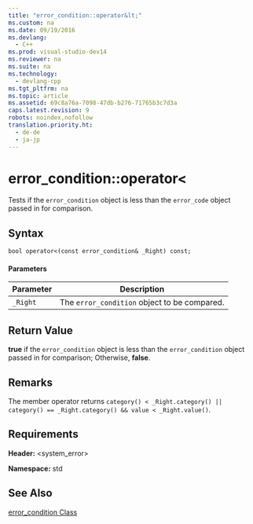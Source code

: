 ```yaml
---
title: "error_condition::operator&lt;"
ms.custom: na
ms.date: 09/19/2016
ms.devlang: 
  - C++
ms.prod: visual-studio-dev14
ms.reviewer: na
ms.suite: na
ms.technology: 
  - devlang-cpp
ms.tgt_pltfrm: na
ms.topic: article
ms.assetid: 69c8a76a-7098-47db-b276-71765b3c7d3a
caps.latest.revision: 9
robots: noindex,nofollow
translation.priority.ht: 
  - de-de
  - ja-jp
---
```

# error_condition::operator&lt;
Tests if the `error_condition` object is less than the `error_code` object passed in for comparison.  
  
## Syntax  
  
```  
bool operator<(const error_condition& _Right) const;  
```  
  
#### Parameters  
  
|Parameter|Description|  
|---------------|-----------------|  
|`_Right`|The `error_condition` object to be compared.|  
  
## Return Value  
 **true** if the `error_condition` object is less than the `error_condition` object passed in for comparison; Otherwise, **false**.  
  
## Remarks  
 The member operator returns `category() < _Right.category() || category() == _Right.category() && value < _Right.value()`.  
  
## Requirements  
 **Header:** <system_error>  
  
 **Namespace:** std  
  
## See Also  
 [error_condition Class](../vs140/error_condition-Class.md)